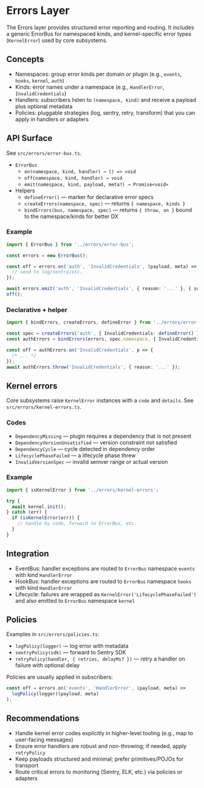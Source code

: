 # Errors Layer

The Errors layer provides structured error reporting and routing. It includes a generic ErrorBus for namespaced kinds, and kernel-specific error types (`KernelError`) used by core subsystems.

## Concepts

- Namespaces: group error kinds per domain or plugin (e.g., `events`, `hooks`, `kernel`, `auth`)
- Kinds: error names under a namespace (e.g., `HandlerError`, `InvalidCredentials`)
- Handlers: subscribers listen to `(namespace, kind)` and receive a payload plus optional metadata
- Policies: pluggable strategies (log, sentry, retry, transform) that you can apply in handlers or adapters

## API Surface

See `src/errors/error-bus.ts`.

- `ErrorBus`
  - `on(namespace, kind, handler) → () => void`
  - `off(namespace, kind, handler) → void`
  - `emit(namespace, kind, payload, meta?) → Promise<void>`
- Helpers
  - `defineError()` — marker for declarative error specs
  - `createErrors(namespace, spec)` — returns `{ namespace, kinds }`
  - `bindErrors(bus, namespace, spec)` — returns `{ throw, on }` bound to the namespace/kinds for better DX

### Example

```ts
import { ErrorBus } from '../errors/error-bus';

const errors = new ErrorBus();

const off = errors.on('auth', 'InvalidCredentials', (payload, meta) => {
  // send to log/sentry/etc.
});

await errors.emit('auth', 'InvalidCredentials', { reason: '...' }, { source: 'custom' });
off();
```

### Declarative + helper

```ts
import { bindErrors, createErrors, defineError } from '../errors/error-bus';

const spec = createErrors('auth', { InvalidCredentials: defineError() });
const authErrors = bindErrors(errors, spec.namespace, { InvalidCredentials: defineError() });

const off = authErrors.on('InvalidCredentials', p => {
  /* ... */
});
await authErrors.throw('InvalidCredentials', { reason: '...' });
```

## Kernel errors

Core subsystems raise `KernelError` instances with a `code` and `details`. See `src/errors/kernel-errors.ts`.

### Codes

- `DependencyMissing` — plugin requires a dependency that is not present
- `DependencyVersionUnsatisfied` — version constraint not satisfied
- `DependencyCycle` — cycle detected in dependency order
- `LifecyclePhaseFailed` — a lifecycle phase threw
- `InvalidVersionSpec` — invalid semver range or actual version

### Example

```ts
import { isKernelError } from '../errors/kernel-errors';

try {
  await kernel.init();
} catch (err) {
  if (isKernelError(err)) {
    // handle by code, forward to ErrorBus, etc.
  }
}
```

## Integration

- EventBus: handler exceptions are routed to `ErrorBus` namespace `events` with kind `HandlerError`
- HookBus: handler exceptions are routed to `ErrorBus` namespace `hooks` with kind `HandlerError`
- Lifecycle: failures are wrapped as `KernelError('LifecyclePhaseFailed')` and also emitted to `ErrorBus` namespace `kernel`

## Policies

Examples in `src/errors/policies.ts`:

- `logPolicy(logger)` — log error with metadata
- `sentryPolicy(sdk)` — forward to Sentry SDK
- `retryPolicy(handler, { retries, delayMs? })` — retry a handler on failure with optional delay

Policies are usually applied in subscribers:

```ts
const off = errors.on('events', 'HandlerError', (payload, meta) =>
  logPolicy(logger)(payload, meta)
);
```

## Recommendations

- Handle kernel error codes explicitly in higher-level tooling (e.g., map to user-facing messages)
- Ensure error handlers are robust and non-throwing; if needed, apply `retryPolicy`
- Keep payloads structured and minimal; prefer primitives/POJOs for transport
- Route critical errors to monitoring (Sentry, ELK, etc.) via policies or adapters

